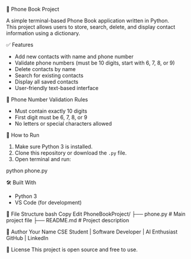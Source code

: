 📱 Phone Book Project

A simple terminal-based Phone Book application written in Python.  
This project allows users to store, search, delete, and display contact information using a dictionary.

✅ Features

- Add new contacts with name and phone number
- Validate phone numbers (must be 10 digits, start with 6, 7, 8, or 9)
- Delete contacts by name
- Search for existing contacts
- Display all saved contacts
- User-friendly text-based interface

🧠 Phone Number Validation Rules

- Must contain exactly 10 digits
- First digit must be 6, 7, 8, or 9
- No letters or special characters allowed

🚀 How to Run

1. Make sure Python 3 is installed.
2. Clone this repository or download the `.py` file.
3. Open terminal and run:


python phone.py

🛠️ Built With
- Python 3
- VS Code (for development)

📂 File Structure
bash
Copy
Edit
PhoneBookProject/
├── phone.py         # Main project file
├── README.md        # Project description

👤 Author
Your Name
CSE Student | Software Developer | AI Enthusiast
GitHub | LinkedIn

📄 License
This project is open source and free to use.
